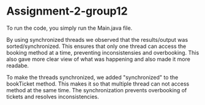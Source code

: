 # Assignment-2-group12

To run the code, you simply run the Main.java file.

By using synchronized threads we observed that the results/output was sorted/synchronized. This ensures that only one thread can access the booking method at a time, preventing inconsistensies and overbooking. This also gave more clear view of what was happening and also made it more readabe.

To make the threads synchronized, we added "synchronized" to the bookTicket method. This makes it so that multiple thread can not access method at the same time. The synchronization prevents overbooking of tickets and resolves inconsistencies. 
